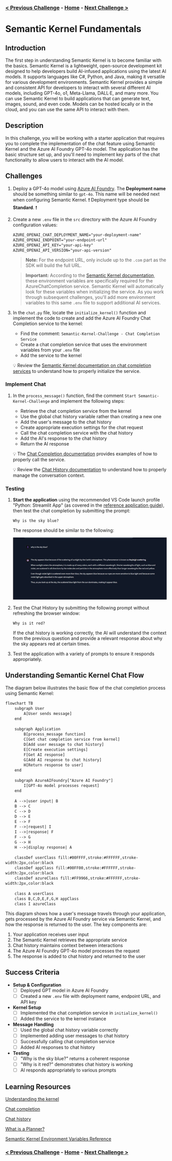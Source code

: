 ### [< Previous Challenge](./Challenge-01-Azure-AI-Foundry.md) - **[Home](../../README.md)** - [Next Challenge >](./Challenge-03-SK-Plugins.md)

# Semantic Kernel Fundamentals

## Introduction

The first step in understanding Semantic Kernel is to become familiar with the basics. Semantic Kernel is a lightweight, open-source development kit designed to help developers build AI-infused applications using the latest AI models. It supports languages like C#, Python, and Java, making it versatile for various development environments. Semantic Kernel provides a simple and consistent API for developers to interact with several different AI models, including GPT-4o, o1, Meta-Llama, DALL·E, and many more. You can use Semantic Kernel to build applications that can generate text, images, sound, and even code. Models can be hosted locally or in the cloud, and you can use the same API to interact with them.

## Description

In this challenge, you will be working with a starter application that requires you to complete the implementation of the chat feature using Semantic Kernel and the Azure AI Foundry GPT-4o model. The application has the basic structure set up, and you'll need to implement key parts of the chat functionality to allow users to interact with the AI model.

## Challenges

1. Deploy a GPT-4o model using [Azure AI Foundry](https://ai.azure.com). The **Deployment name** should be something similar to `gpt-4o`. This name will be needed next when configuring Semantic Kernel. :exclamation: Deployment type should be **Standard**. :exclamation:

2. Create a new `.env` file in the `src` directory with the Azure AI Foundry configuration values:

    ```
    AZURE_OPENAI_CHAT_DEPLOYMENT_NAME="your-deployment-name"
    AZURE_OPENAI_ENDPOINT="your-endpoint-url"
    AZURE_OPENAI_API_KEY="your-api-key"
    AZURE_OPENAI_API_VERSION="your-api-version"
    ```

    > **Note:** For the endpoint URL, only include up to the `.com` part as the SDK will build the full URL.
    
    > **Important:** According to the [Semantic Kernel documentation](https://github.com/microsoft/semantic-kernel/blob/main/python/samples/concepts/setup/ALL_SETTINGS.md), these environment variables are specifically required for the AzureChatCompletion service. Semantic Kernel will automatically look for these variables when initializing the service. As you work through subsequent challenges, you'll add more environment variables to this same `.env` file to support additional AI services.

3. In the `chat.py` file, locate the `initialize_kernel()` function and implement the code to create and add the Azure AI Foundry Chat Completion service to the kernel:

    * Find the comment: `Semantic-Kernel-Challenge - Chat Completion Service`
    * Create a chat completion service that uses the environment variables from your `.env` file
    * Add the service to the kernel

    :bulb: Review the [Semantic Kernel documentation on chat completion services](https://learn.microsoft.com/en-us/semantic-kernel/concepts/ai-services/chat-completion/?tabs=csharp-AzureOpenAI%2Cpython-AzureOpenAI%2Cjava-AzureOpenAI&pivots=programming-language-python#creating-a-chat-completion-service) to understand how to properly initialize the service.

### Implement Chat

1. In the `process_message()` function, find the comment `Start Semantic-Kernel-Challenge` and implement the following steps:

    * Retrieve the chat completion service from the kernel
    * Use the global chat history variable rather than creating a new one
    * Add the user's message to the chat history
    * Create appropriate execution settings for the chat request
    * Call the chat completion service with the chat history
    * Add the AI's response to the chat history
    * Return the AI response

    :bulb: The [Chat Completion documentation](https://learn.microsoft.com/en-us/semantic-kernel/concepts/ai-services/chat-completion/?tabs=python-AzureOpenAI%2Cpython-AzureOpenAI%2Cjava-AzureOpenAI&pivots=programming-language-python#using-chat-completion-services) provides examples of how to properly call the service.

    :bulb: Review the [Chat History documentation](https://learn.microsoft.com/en-us/semantic-kernel/concepts/ai-services/chat-completion/chat-history?pivots=programming-language-python#creating-a-chat-history-object) to understand how to properly manage the conversation context.

### Testing

1. **Start the application** using the recommended VS Code launch profile "Python: Streamlit App" (as covered in the [reference application guide](./Resources/Supporting%20Challenges/Reference-App.md#getting-started-with-vs-code-launch-profiles)), then test the chat completion by submitting the prompt:

    ```text
    Why is the sky blue?
    ```

    The response should be similar to the following:

    ![Chat Response](./Resources/image/ch02img1.png)

2. Test the Chat History by submitting the following prompt without refreshing the browser window:

    ```text
    Why is it red?
    ```

    If the chat history is working correctly, the AI will understand the context from the previous question and provide a relevant response about why the sky appears red at certain times.

3. Test the application with a variety of prompts to ensure it responds appropriately.

## Understanding Semantic Kernel Chat Flow

The diagram below illustrates the basic flow of the chat completion process using Semantic Kernel:

```mermaid
flowchart TB
    subgraph User
        A[User sends message]
    end
    
    subgraph Application
        B[process_message function]
        C[Get chat completion service from kernel]
        D[Add user message to chat history]
        E[Create execution settings]
        F[Get AI response]
        G[Add AI response to chat history]
        H[Return response to user]
    end
    
    subgraph AzureAIFoundry["Azure AI Foundry"]
        I[GPT-4o model processes request]
    end
    
    A -->|user input| B
    B --> C
    C --> D
    D --> E
    E --> F
    F -->|request| I
    I -->|response| F
    F --> G
    G --> H
    H -->|display response| A
    
    classDef userClass fill:#00FFFF,stroke:#FFFFFF,stroke-width:2px,color:black
    classDef appClass fill:#00FF00,stroke:#FFFFFF,stroke-width:2px,color:black
    classDef azureClass fill:#FF9966,stroke:#FFFFFF,stroke-width:2px,color:black
    
    class A userClass
    class B,C,D,E,F,G,H appClass
    class I azureClass
```

This diagram shows how a user's message travels through your application, gets processed by the Azure AI Foundry service via Semantic Kernel, and how the response is returned to the user. The key components are:

1. Your application receives user input
2. The Semantic Kernel retrieves the appropriate service
3. Chat history maintains context between interactions
4. The Azure AI Foundry GPT-4o model processes the request
5. The response is added to chat history and returned to the user

## Success Criteria

- **Setup & Configuration**
  - [ ] Deployed GPT model in Azure AI Foundry
  - [ ] Created a new `.env` file with deployment name, endpoint URL, and API key
- **Kernel Setup**
  - [ ] Implemented the chat completion service in `initialize_kernel()`
  - [ ] Added the service to the kernel instance
- **Message Handling**
  - [ ] Used the global chat history variable correctly
  - [ ] Implemented adding user messages to chat history
  - [ ] Successfully calling chat completion service
  - [ ] Added AI responses to chat history
- **Testing**
  - [ ] "Why is the sky blue?" returns a coherent response
  - [ ] "Why is it red?" demonstrates chat history is working
  - [ ] AI responds appropriately to various prompts

## Learning Resources

[Understanding the kernel](https://learn.microsoft.com/en-us/semantic-kernel/concepts/kernel?pivots=programming-language-python)

[Chat completion](https://learn.microsoft.com/en-us/semantic-kernel/concepts/ai-services/chat-completion/?tabs=python-AzureOpenAI%2Cpython-AzureOpenAI%2Cjava-AzureOpenAI&pivots=programming-language-python)

[Chat history](https://learn.microsoft.com/en-us/semantic-kernel/concepts/ai-services/chat-completion/chat-history?pivots=programming-language-python)

[What is a Planner?](https://learn.microsoft.com/en-us/semantic-kernel/concepts/planning?pivots=programming-language-python)

[Semantic Kernel Environment Variables Reference](https://github.com/microsoft/semantic-kernel/blob/main/python/samples/concepts/setup/ALL_SETTINGS.md)

### [< Previous Challenge](./Challenge-01-Azure-AI-Foundry.md) - **[Home](../../README.md)** - [Next Challenge >](./Challenge-03-SK-Plugins.md)
